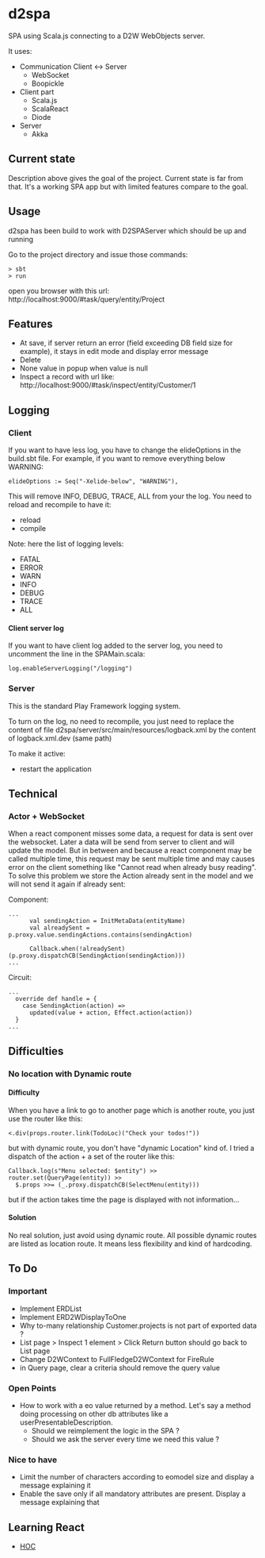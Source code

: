# d2spa
SPA using Scala.js connecting to a D2W WebObjects server.

It uses:
  - Communication Client <-> Server
    - WebSocket
    - Boopickle
  - Client part
    - Scala.js
    - ScalaReact
    - Diode
  - Server
    - Akka

## Current state
Description above gives the goal of the project. Current state is far from that. It's a working SPA app but with limited features compare to the goal.

## Usage
d2spa has been build to work with D2SPAServer which should be up and running

Go to the project directory and issue those commands:
```
> sbt
> run
```

open you browser with this url: http://localhost:9000/#task/query/entity/Project

## Features
  - At save, if server return an error (field exceeding DB field size for example), it stays in edit mode and display error message
  - Delete
  - None value in popup when value is null
  - Inspect a record with url like: http://localhost:9000/#task/inspect/entity/Customer/1

## Logging

### Client
If you want to have less log, you have to change the elideOptions in the build.sbt file. For example, if you want to remove everything below WARNING:
```
elideOptions := Seq("-Xelide-below", "WARNING"),
```

This will remove INFO, DEBUG, TRACE, ALL from your the log. You need to reload and recompile to have it:
  - reload
  - compile

Note: here the list of logging levels:
  - FATAL
  - ERROR
  - WARN
  - INFO
  - DEBUG
  - TRACE
  - ALL

#### Client server log

If you want to have client log added to the server log, you need to uncomment the line in the SPAMain.scala:
```
log.enableServerLogging("/logging")
```

### Server

This is the standard Play Framework logging system.

To turn on the log, no need to recompile, you just need to replace the content of file  d2spa/server/src/main/resources/logback.xml by the content of logback.xml.dev (same path)

To make it active:
  - restart the application


## Technical
### Actor + WebSocket
When a react component misses some data, a request for data is sent over the websocket. Later a data will be send from server to client and will update the model.
But in between and because a react component may be called multiple time, this request may be sent multiple time and may causes error on the client something like "Cannot read when already busy reading". To solve this problem we store the Action already sent in the model and we will not send it again if already sent:

Component:
```
...
      val sendingAction = InitMetaData(entityName)
      val alreadySent = p.proxy.value.sendingActions.contains(sendingAction)

      Callback.when(!alreadySent)(p.proxy.dispatchCB(SendingAction(sendingAction)))
...
```
Circuit:
```
...
  override def handle = {
    case SendingAction(action) =>
      updated(value + action, Effect.action(action))
  }
...
```

## Difficulties
### No location with Dynamic route
#### Difficulty
When you have a link to go to another page which is another route, you just use the router like this:
```
<.div(props.router.link(TodoLoc)("Check your todos!"))
```
but with dynamic route, you don't have "dynamic Location" kind of. I tried a dispatch of the action + a set of the router like this:
```
Callback.log(s"Menu selected: $entity") >> router.set(QueryPage(entity)) >>
  $.props >>= (_.proxy.dispatchCB(SelectMenu(entity)))
```
but if the action takes time the page is displayed with not information...
#### Solution
No real solution, just avoid using dynamic route. All possible dynamic routes are listed as location route. It means less flexibility and kind of hardcoding.

## To Do
### Important

  - Implement ERDList
  - Implement ERD2WDisplayToOne
  - Why to-many relationship Customer.projects is not part of exported data ?
  - List page > Inspect 1 element > Click Return button should go back to List page
  - Change D2WContext to FullFledgeD2WContext for FireRule
  - in Query page, clear a criteria should remove the query value
  
### Open Points
  - How to work with a eo value returned by a method. Let's say a method doing processing on other db attributes like a userPresentableDescription.
    - Should we reimplement the logic in the SPA ?
    - Should we ask the server every time we need this value ?

### Nice to have
  - Limit the number of characters according to eomodel size and display a message explaining it
  - Enable the save only if all mandatory attributes are present. Display a message explaining that

## Learning React
  - [HOC](https://reactjs.org/docs/higher-order-components.html)
